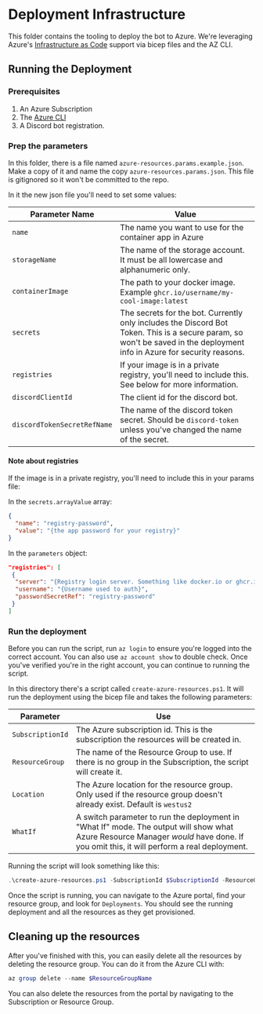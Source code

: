 # Deployment Infrastructure

This folder contains the tooling to deploy the bot to Azure. We're leveraging Azure's [Infrastructure as Code](https://en.wikipedia.org/wiki/Infrastructure_as_code) support via bicep files and the AZ CLI.

## Running the Deployment

### Prerequisites

1. An Azure Subscription
2. The [Azure CLI](https://learn.microsoft.com/en-us/cli/azure/)
3. A Discord bot registration.

### Prep the parameters

In this folder, there is a file named `azure-resources.params.example.json`. Make a copy of it and name the copy `azure-resources.params.json`. This file is gitignored so it won't be committed to the repo.

In it the new json file you'll need to set some values:

| Parameter Name              | Value                                                                                                                                                                   |
| --------------------------- | ----------------------------------------------------------------------------------------------------------------------------------------------------------------------- |
| `name`                      | The name you want to use for the container app in Azure                                                                                                                 |
| `storageName`               | The name of the storage account. It must be all lowercase and alphanumeric only.                                                                                        |
| `containerImage`            | The path to your docker image. Example `ghcr.io/username/my-cool-image:latest`                                                                                          |
| `secrets`                   | The secrets for the bot. Currently only includes the Discord Bot Token. This is a secure param, so won't be saved in the deployment info in Azure for security reasons. |
| `registries`                | If your image is in a private registry, you'll need to include this. See below for more information.                                                                    |
| `discordClientId`           | The client id for the discord bot.                                                                                                                                      |
| `discordTokenSecretRefName` | The name of the discord token secret. Should be `discord-token` unless you've changed the name of the secret.                                                           |

#### Note about registries

If the image is in a private registry, you'll need to include this in your params file:

In the `secrets.arrayValue` array:

```json
{
  "name": "registry-password",
  "value": "{the app password for your registry}"
}
```

In the `parameters` object:

```json
"registries": [
 {
  "server": "{Registry login server. Something like docker.io or ghcr.io}",
  "username": "{Username used to auth}",
  "passwordSecretRef": "registry-password"
 }
]
```

### Run the deployment

Before you can run the script, run `az login` to ensure you're logged into the correct account. You can also use `az account show` to double check. Once you've verified you're in the right account, you can continue to running the script.

In this directory there's a script called `create-azure-resources.ps1`. It will run the deployment using the bicep file and takes the following parameters:

| Parameter        | Use                                                                                                                                                                                  |
| ---------------- | ------------------------------------------------------------------------------------------------------------------------------------------------------------------------------------ |
| `SubscriptionId` | The Azure subscription id. This is the subscription the resources will be created in.                                                                                                |
| `ResourceGroup`  | The name of the Resource Group to use. If there is no group in the Subscription, the script will create it.                                                                          |
| `Location`       | The Azure location for the resource group. Only used if the resource group doesn't already exist. Default is `westus2`                                                               |
| `WhatIf`         | A switch parameter to run the deployment in "What If" mode. The output will show what Azure Resource Manager _would_ have done. If you omit this, it will perform a real deployment. |

Running the script will look something like this:

```powershell
.\create-azure-resources.ps1 -SubscriptionId $SubscriptionId -ResourceGroup my-discord-bot-rg -Location westus
```

Once the script is running, you can navigate to the Azure portal, find your resource group, and look for `Deployments`. You should see the running deployment and all the resources as they get provisioned.

## Cleaning up the resources

After you've finished with this, you can easily delete all the resources by deleting the resource group. You can do it from the Azure CLI with:

```powershell
az group delete --name $ResourceGroupName
```

You can also delete the resources from the portal by navigating to the Subscription or Resource Group.
